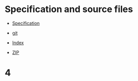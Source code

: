 # Specification and source files

* [Specification](http://cdn.cs50.net/2011/fall/psets/4/hacker4.pdf)

* [git](http://cdn.cs50.net/2011/fall/psets/4/hacker4.git/)
* [Index](http://cdn.cs50.net/2011/fall/psets/4/hacker4/)
* [ZIP](http://cdn.cs50.net/2011/fall/psets/4/hacker4.zip)

# 4
